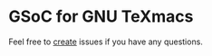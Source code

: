 # GSoC for GNU TeXmacs

Feel free to [create](https://github.com/texmacs/gsoc/issues/new) issues if you have any questions.
